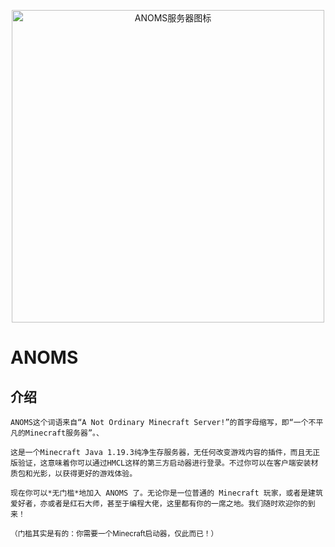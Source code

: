 <p align="center"><a href="https://github.com/ANOMS-top"><img src="https://s1.imagehub.cc/images/2023/04/02/757286b8ab14dce46b367a19f9ed7caa.png" alt="ANOMS服务器图标" width="500px" /></a></p>

# ANOMS

## 介绍

    ANOMS这个词语来自“A Not Ordinary Minecraft Server!”的首字母缩写，即“一个不平凡的Minecraft服务器”。、

    这是一个Minecraft Java 1.19.3纯净生存服务器，无任何改变游戏内容的插件，而且无正版验证，这意味着你可以通过HMCL这样的第三方启动器进行登录。不过你可以在客户端安装材质包和光影，以获得更好的游戏体验。

    现在你可以*无门槛*地加入 ANOMS 了。无论你是一位普通的 Minecraft 玩家，或者是建筑爱好者，亦或者是红石大师，甚至于编程大佬，这里都有你的一席之地。我们随时欢迎你的到来！

<sup>（门槛其实是有的：你需要一个Minecraft启动器，仅此而已！）</sup>
